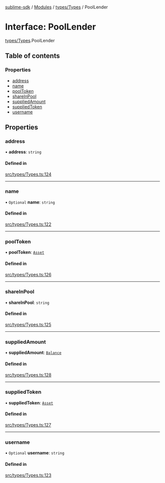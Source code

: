 [sublime-sdk](../README.md) / [Modules](../modules.md) / [types/Types](../modules/types_Types.md) / PoolLender

# Interface: PoolLender

[types/Types](../modules/types_Types.md).PoolLender

## Table of contents

### Properties

- [address](types_Types.PoolLender.md#address)
- [name](types_Types.PoolLender.md#name)
- [poolToken](types_Types.PoolLender.md#pooltoken)
- [shareInPool](types_Types.PoolLender.md#shareinpool)
- [suppliedAmount](types_Types.PoolLender.md#suppliedamount)
- [suppliedToken](types_Types.PoolLender.md#suppliedtoken)
- [username](types_Types.PoolLender.md#username)

## Properties

### address

• **address**: `string`

#### Defined in

[src/types/Types.ts:124](https://github.com/sublime-finance/sublime-sdk/blob/c26eed8/src/types/Types.ts#L124)

___

### name

• `Optional` **name**: `string`

#### Defined in

[src/types/Types.ts:122](https://github.com/sublime-finance/sublime-sdk/blob/c26eed8/src/types/Types.ts#L122)

___

### poolToken

• **poolToken**: [`Asset`](types_Types.Asset.md)

#### Defined in

[src/types/Types.ts:126](https://github.com/sublime-finance/sublime-sdk/blob/c26eed8/src/types/Types.ts#L126)

___

### shareInPool

• **shareInPool**: `string`

#### Defined in

[src/types/Types.ts:125](https://github.com/sublime-finance/sublime-sdk/blob/c26eed8/src/types/Types.ts#L125)

___

### suppliedAmount

• **suppliedAmount**: [`Balance`](types_Types.Balance.md)

#### Defined in

[src/types/Types.ts:128](https://github.com/sublime-finance/sublime-sdk/blob/c26eed8/src/types/Types.ts#L128)

___

### suppliedToken

• **suppliedToken**: [`Asset`](types_Types.Asset.md)

#### Defined in

[src/types/Types.ts:127](https://github.com/sublime-finance/sublime-sdk/blob/c26eed8/src/types/Types.ts#L127)

___

### username

• `Optional` **username**: `string`

#### Defined in

[src/types/Types.ts:123](https://github.com/sublime-finance/sublime-sdk/blob/c26eed8/src/types/Types.ts#L123)
